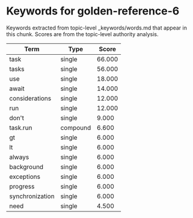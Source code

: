 # Keywords for golden-reference-6

Keywords extracted from topic-level _keywords/words.md that appear in this chunk.
Scores are from the topic-level authority analysis.

| Term | Type | Score |
|------|------|-------|
| task | single | 66.000 |
| tasks | single | 56.000 |
| use | single | 18.000 |
| await | single | 14.000 |
| considerations | single | 12.000 |
| run | single | 12.000 |
| don't | single | 9.000 |
| task.run | compound | 6.600 |
| gt | single | 6.000 |
| lt | single | 6.000 |
| always | single | 6.000 |
| background | single | 6.000 |
| exceptions | single | 6.000 |
| progress | single | 6.000 |
| synchronization | single | 6.000 |
| need | single | 4.500 |

